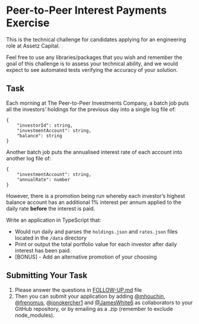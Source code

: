# Peer-to-Peer Interest Payments Exercise

This is the technical challenge for candidates applying for an engineering role at Assetz Capital.

Feel free to use any libraries/packages that you wish and remember the goal of this challenge is to assess your technical ability, and we would expect to see automated tests verifying the accuracy of your solution. 


## Task

Each morning at The Peer-to-Peer Investments Company, a batch job puts all the investors’ holdings for the previous day into a single log file of:
```
{
    "investorId": string,
    "investmentAccount": string,
    "balance": string
}
```

Another batch job puts the annualised interest rate of each account into another log file of:
```
{
    "investmentAccount": string, 
    "annualRate": number
}
```

However, there is a promotion being run whereby each investor’s highest balance account has an additional 1% interest per annum applied to the daily rate **before** the interest is paid.

Write an application in TypeScript that:
* Would run daily and parses the `holdings.json` and `rates.json` files located in the `/data` directory
* Print or output the total portfolio value for each investor after daily interest has been paid.
* [BONUS] - Add an alternative promotion of your choosing



## Submitting Your Task

1. Please answer the questions in [FOLLOW-UP.md](./FOLLOW-UP.md) file
2. Then you can submit your application by adding [@mhouchin](https://github.com/mhouchin), [@frenomus](https://github.com/frenomus), [@jonokercher1](https://github.com/jonokercher1) and [@JamesWhite6](https://github.com/JamesWhite6) as collaborators to your GitHub repository, or by emailing as a .zip (remember to exclude node_modules).

